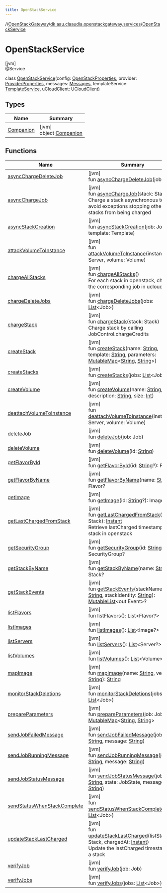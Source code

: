 ```yaml
---
title: OpenStackService
---
```

//[OpenStackGateway](../../../index.html)/[dk.aau.claaudia.openstackgateway.services](../index.html)/[OpenStackService](index.html)



# OpenStackService



[jvm]\
@Service



class [OpenStackService](index.html)(config: [OpenStackProperties](../../dk.aau.claaudia.openstackgateway.config/-open-stack-properties/index.html), provider: [ProviderProperties](../../dk.aau.claaudia.openstackgateway.config/-provider-properties/index.html), messages: [Messages](../../dk.aau.claaudia.openstackgateway.config/-messages/index.html), templateService: [TemplateService](../-template-service/index.html), uCloudClient: UCloudClient)



## Types


| Name | Summary |
|---|---|
| [Companion](-companion/index.html) | [jvm]<br>object [Companion](-companion/index.html) |


## Functions


| Name | Summary |
|---|---|
| [asyncChargeDeleteJob](async-charge-delete-job.html) | [jvm]<br>fun [asyncChargeDeleteJob](async-charge-delete-job.html)(job: Job) |
| [asyncChargeJob](async-charge-job.html) | [jvm]<br>fun [asyncChargeJob](async-charge-job.html)(stack: Stack)<br>Charge a stack asynchronous to avoid exceptions stopping other stacks from being charged |
| [asyncStackCreation](async-stack-creation.html) | [jvm]<br>fun [asyncStackCreation](async-stack-creation.html)(job: Job, template: Template) |
| [attackVolumeToInstance](attack-volume-to-instance.html) | [jvm]<br>fun [attackVolumeToInstance](attack-volume-to-instance.html)(instance: Server, volume: Volume) |
| [chargeAllStacks](charge-all-stacks.html) | [jvm]<br>fun [chargeAllStacks](charge-all-stacks.html)()<br>For each stack in openstack, charge the corresponding job in ucloud. |
| [chargeDeleteJobs](charge-delete-jobs.html) | [jvm]<br>fun [chargeDeleteJobs](charge-delete-jobs.html)(jobs: [List](https://kotlinlang.org/api/latest/jvm/stdlib/kotlin.collections/-list/index.html)&lt;Job&gt;) |
| [chargeStack](charge-stack.html) | [jvm]<br>fun [chargeStack](charge-stack.html)(stack: Stack)<br>Charge stack by calling JobControl.chargeCredits |
| [createStack](create-stack.html) | [jvm]<br>fun [createStack](create-stack.html)(name: [String](https://kotlinlang.org/api/latest/jvm/stdlib/kotlin/-string/index.html), template: [String](https://kotlinlang.org/api/latest/jvm/stdlib/kotlin/-string/index.html), parameters: [MutableMap](https://kotlinlang.org/api/latest/jvm/stdlib/kotlin.collections/-mutable-map/index.html)&lt;[String](https://kotlinlang.org/api/latest/jvm/stdlib/kotlin/-string/index.html), [String](https://kotlinlang.org/api/latest/jvm/stdlib/kotlin/-string/index.html)&gt;) |
| [createStacks](create-stacks.html) | [jvm]<br>fun [createStacks](create-stacks.html)(jobs: [List](https://kotlinlang.org/api/latest/jvm/stdlib/kotlin.collections/-list/index.html)&lt;Job&gt;) |
| [createVolume](create-volume.html) | [jvm]<br>fun [createVolume](create-volume.html)(name: [String](https://kotlinlang.org/api/latest/jvm/stdlib/kotlin/-string/index.html), description: [String](https://kotlinlang.org/api/latest/jvm/stdlib/kotlin/-string/index.html), size: [Int](https://kotlinlang.org/api/latest/jvm/stdlib/kotlin/-int/index.html)) |
| [deattachVolumeToInstance](deattach-volume-to-instance.html) | [jvm]<br>fun [deattachVolumeToInstance](deattach-volume-to-instance.html)(instance: Server, volume: Volume) |
| [deleteJob](delete-job.html) | [jvm]<br>fun [deleteJob](delete-job.html)(job: Job) |
| [deleteVolume](delete-volume.html) | [jvm]<br>fun [deleteVolume](delete-volume.html)(id: [String](https://kotlinlang.org/api/latest/jvm/stdlib/kotlin/-string/index.html)) |
| [getFlavorById](get-flavor-by-id.html) | [jvm]<br>fun [getFlavorById](get-flavor-by-id.html)(id: [String](https://kotlinlang.org/api/latest/jvm/stdlib/kotlin/-string/index.html)?): Flavor? |
| [getFlavorByName](get-flavor-by-name.html) | [jvm]<br>fun [getFlavorByName](get-flavor-by-name.html)(name: [String](https://kotlinlang.org/api/latest/jvm/stdlib/kotlin/-string/index.html)?): Flavor? |
| [getImage](get-image.html) | [jvm]<br>fun [getImage](get-image.html)(id: [String](https://kotlinlang.org/api/latest/jvm/stdlib/kotlin/-string/index.html)?): Image? |
| [getLastChargedFromStack](get-last-charged-from-stack.html) | [jvm]<br>fun [getLastChargedFromStack](get-last-charged-from-stack.html)(stack: Stack): [Instant](https://docs.oracle.com/javase/8/docs/api/java/time/Instant.html)<br>Retrieve lastCharged timestamp from stack in openstack |
| [getSecurityGroup](get-security-group.html) | [jvm]<br>fun [getSecurityGroup](get-security-group.html)(id: [String](https://kotlinlang.org/api/latest/jvm/stdlib/kotlin/-string/index.html)?): SecurityGroup? |
| [getStackByName](get-stack-by-name.html) | [jvm]<br>fun [getStackByName](get-stack-by-name.html)(name: [String](https://kotlinlang.org/api/latest/jvm/stdlib/kotlin/-string/index.html)): Stack? |
| [getStackEvents](get-stack-events.html) | [jvm]<br>fun [getStackEvents](get-stack-events.html)(stackName: [String](https://kotlinlang.org/api/latest/jvm/stdlib/kotlin/-string/index.html), stackIdentity: [String](https://kotlinlang.org/api/latest/jvm/stdlib/kotlin/-string/index.html)): [MutableList](https://kotlinlang.org/api/latest/jvm/stdlib/kotlin.collections/-mutable-list/index.html)&lt;out Event&gt;? |
| [listFlavors](list-flavors.html) | [jvm]<br>fun [listFlavors](list-flavors.html)(): [List](https://kotlinlang.org/api/latest/jvm/stdlib/kotlin.collections/-list/index.html)&lt;Flavor?&gt; |
| [listImages](list-images.html) | [jvm]<br>fun [listImages](list-images.html)(): [List](https://kotlinlang.org/api/latest/jvm/stdlib/kotlin.collections/-list/index.html)&lt;Image?&gt; |
| [listServers](list-servers.html) | [jvm]<br>fun [listServers](list-servers.html)(): [List](https://kotlinlang.org/api/latest/jvm/stdlib/kotlin.collections/-list/index.html)&lt;Server?&gt; |
| [listVolumes](list-volumes.html) | [jvm]<br>fun [listVolumes](list-volumes.html)(): [List](https://kotlinlang.org/api/latest/jvm/stdlib/kotlin.collections/-list/index.html)&lt;Volume&gt; |
| [mapImage](map-image.html) | [jvm]<br>fun [mapImage](map-image.html)(name: [String](https://kotlinlang.org/api/latest/jvm/stdlib/kotlin/-string/index.html), version: [String](https://kotlinlang.org/api/latest/jvm/stdlib/kotlin/-string/index.html)): [String](https://kotlinlang.org/api/latest/jvm/stdlib/kotlin/-string/index.html) |
| [monitorStackDeletions](monitor-stack-deletions.html) | [jvm]<br>fun [monitorStackDeletions](monitor-stack-deletions.html)(jobs: [List](https://kotlinlang.org/api/latest/jvm/stdlib/kotlin.collections/-list/index.html)&lt;Job&gt;) |
| [prepareParameters](prepare-parameters.html) | [jvm]<br>fun [prepareParameters](prepare-parameters.html)(job: Job): [MutableMap](https://kotlinlang.org/api/latest/jvm/stdlib/kotlin.collections/-mutable-map/index.html)&lt;[String](https://kotlinlang.org/api/latest/jvm/stdlib/kotlin/-string/index.html), [String](https://kotlinlang.org/api/latest/jvm/stdlib/kotlin/-string/index.html)&gt; |
| [sendJobFailedMessage](send-job-failed-message.html) | [jvm]<br>fun [sendJobFailedMessage](send-job-failed-message.html)(jobId: [String](https://kotlinlang.org/api/latest/jvm/stdlib/kotlin/-string/index.html), message: [String](https://kotlinlang.org/api/latest/jvm/stdlib/kotlin/-string/index.html)) |
| [sendJobRunningMessage](send-job-running-message.html) | [jvm]<br>fun [sendJobRunningMessage](send-job-running-message.html)(jobId: [String](https://kotlinlang.org/api/latest/jvm/stdlib/kotlin/-string/index.html), message: [String](https://kotlinlang.org/api/latest/jvm/stdlib/kotlin/-string/index.html)) |
| [sendJobStatusMessage](send-job-status-message.html) | [jvm]<br>fun [sendJobStatusMessage](send-job-status-message.html)(jobId: [String](https://kotlinlang.org/api/latest/jvm/stdlib/kotlin/-string/index.html), state: JobState, message: [String](https://kotlinlang.org/api/latest/jvm/stdlib/kotlin/-string/index.html)) |
| [sendStatusWhenStackComplete](send-status-when-stack-complete.html) | [jvm]<br>fun [sendStatusWhenStackComplete](send-status-when-stack-complete.html)(jobs: [List](https://kotlinlang.org/api/latest/jvm/stdlib/kotlin.collections/-list/index.html)&lt;Job&gt;) |
| [updateStackLastCharged](update-stack-last-charged.html) | [jvm]<br>fun [updateStackLastCharged](update-stack-last-charged.html)(listStack: Stack, chargedAt: [Instant](https://docs.oracle.com/javase/8/docs/api/java/time/Instant.html))<br>Update the lastCharged timestamp on a stack |
| [verifyJob](verify-job.html) | [jvm]<br>fun [verifyJob](verify-job.html)(job: Job) |
| [verifyJobs](verify-jobs.html) | [jvm]<br>fun [verifyJobs](verify-jobs.html)(jobs: [List](https://kotlinlang.org/api/latest/jvm/stdlib/kotlin.collections/-list/index.html)&lt;Job&gt;) |

